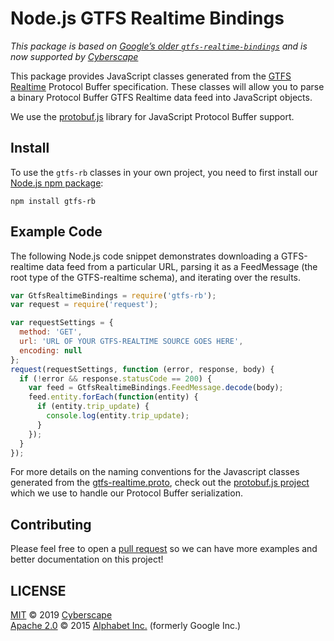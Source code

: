 # Node.js GTFS Realtime Bindings

*This package is based on [Google’s older `gtfs-realtime-bindings`](https://www.npmjs.com/package/gtfs-realtime-bindings) 
and is now supported by [Cyberscape](https://github.com/cscape)*

This package provides JavaScript classes generated from the
[GTFS Realtime](https://developers.google.com/transit/gtfs-realtime/) Protocol
Buffer specification. These classes will allow you to parse a binary Protocol
Buffer GTFS Realtime data feed into JavaScript objects.

We use the [protobuf.js](https://github.com/protobufjs/protobuf.js) library for
JavaScript Protocol Buffer support.

## Install

To use the `gtfs-rb` classes in your own project, you need to
first install our [Node.js npm package](https://www.npmjs.com/package/gtfs-rb):

```
npm install gtfs-rb
```

## Example Code

The following Node.js code snippet demonstrates downloading a GTFS-realtime
data feed from a particular URL, parsing it as a FeedMessage (the root type of
the GTFS-realtime schema), and iterating over the results.

```javascript
var GtfsRealtimeBindings = require('gtfs-rb');
var request = require('request');

var requestSettings = {
  method: 'GET',
  url: 'URL OF YOUR GTFS-REALTIME SOURCE GOES HERE',
  encoding: null
};
request(requestSettings, function (error, response, body) {
  if (!error && response.statusCode == 200) {
    var feed = GtfsRealtimeBindings.FeedMessage.decode(body);
    feed.entity.forEach(function(entity) {
      if (entity.trip_update) {
        console.log(entity.trip_update);
      }
    });
  }
});
```

For more details on the naming conventions for the Javascript classes generated
from the
[gtfs-realtime.proto](https://developers.google.com/transit/gtfs-realtime/gtfs-realtime-proto),
check out the [protobuf.js project](https://github.com/dcodeIO/protobuf.js/wiki)
which we use to handle our Protocol Buffer serialization.

## Contributing

Please feel free to open a [pull request](https://github.com/cscape/gtfs-rb) so we 
can have more examples and better documentation on this project!

## LICENSE

[MIT](LICENSE) © 2019 [Cyberscape](https://cyberscape.co/)  
[Apache 2.0](LICENSE) © 2015 [Alphabet Inc.](https://abc.xyz/) (formerly Google Inc.)
